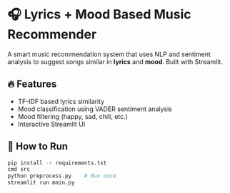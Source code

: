 # 🎧 Lyrics + Mood Based Music Recommender

A smart music recommendation system that uses NLP and sentiment analysis to suggest songs similar in **lyrics** and **mood**. Built with Streamlit.

## 🔥 Features
- TF-IDF based lyrics similarity
- Mood classification using VADER sentiment analysis
- Mood filtering (happy, sad, chill, etc.)
- Interactive Streamlit UI

## 🚀 How to Run
```bash
pip install -r requirements.txt
cmd src
python preprocess.py    # Run once
streamlit run main.py
